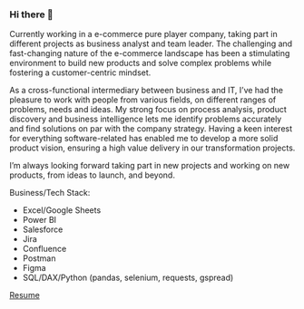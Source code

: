 ### Hi there 👋

Currently working in a e-commerce pure player company, taking part in different projects as business analyst and team leader.
The challenging and fast-changing nature of the e-commerce landscape has been a stimulating environment to build new products and solve complex problems while fostering a customer-centric mindset.

As a cross-functional intermediary between business and IT, I’ve had the pleasure to work with people from various fields, on different ranges of problems, needs and ideas.
My strong focus on process analysis, product discovery and business intelligence lets me identify problems accurately and find solutions on par with the company strategy.
Having a keen interest for everything software-related has enabled me to develop a more solid product vision, ensuring a high value delivery in our transformation projects.

I’m always looking forward taking part in new projects and working on new products, from ideas to launch, and beyond.

Business/Tech Stack:
- Excel/Google Sheets
- Power BI
- Salesforce
- Jira
- Confluence
- Postman
- Figma
- SQL/DAX/Python (pandas, selenium, requests, gspread)


[Resume](https://drive.google.com/file/d/1o4PYSon-yh6_Fe-cLVHPqwmygvL9SEpu/view?usp=drive_link)
